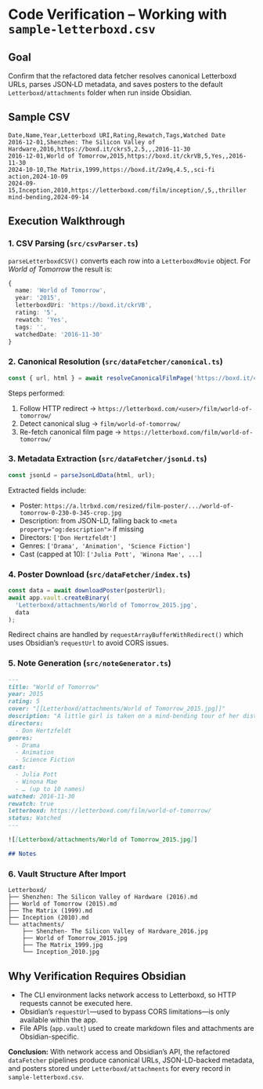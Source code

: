 # Code Verification – Working with `sample-letterboxd.csv`

## Goal
Confirm that the refactored data fetcher resolves canonical Letterboxd URLs, parses JSON‑LD metadata, and saves posters to the default `Letterboxd/attachments` folder when run inside Obsidian.

## Sample CSV

```
Date,Name,Year,Letterboxd URI,Rating,Rewatch,Tags,Watched Date
2016-12-01,Shenzhen: The Silicon Valley of Hardware,2016,https://boxd.it/ckrs5,2.5,,,2016-11-30
2016-12-01,World of Tomorrow,2015,https://boxd.it/ckrVB,5,Yes,,2016-11-30
2024-10-10,The Matrix,1999,https://boxd.it/2a9q,4.5,,sci-fi action,2024-10-09
2024-09-15,Inception,2010,https://letterboxd.com/film/inception/,5,,thriller mind-bending,2024-09-14
```

## Execution Walkthrough

### 1. CSV Parsing (`src/csvParser.ts`)

`parseLetterboxdCSV()` converts each row into a `LetterboxdMovie` object. For *World of Tomorrow* the result is:

```ts
{
  name: 'World of Tomorrow',
  year: '2015',
  letterboxdUri: 'https://boxd.it/ckrVB',
  rating: '5',
  rewatch: 'Yes',
  tags: '',
  watchedDate: '2016-11-30'
}
```

### 2. Canonical Resolution (`src/dataFetcher/canonical.ts`)

```ts
const { url, html } = await resolveCanonicalFilmPage('https://boxd.it/ckrVB');
```

Steps performed:

1. Follow HTTP redirect → `https://letterboxd.com/<user>/film/world-of-tomorrow/`
2. Detect canonical slug → `film/world-of-tomorrow/`
3. Re-fetch canonical film page → `https://letterboxd.com/film/world-of-tomorrow/`

### 3. Metadata Extraction (`src/dataFetcher/jsonLd.ts`)

```ts
const jsonLd = parseJsonLdData(html, url);
```

Extracted fields include:

- Poster: `https://a.ltrbxd.com/resized/film-poster/.../world-of-tomorrow-0-230-0-345-crop.jpg`
- Description: from JSON-LD, falling back to `<meta property="og:description">` if missing
- Directors: `['Don Hertzfeldt']`
- Genres: `['Drama', 'Animation', 'Science Fiction']`
- Cast (capped at 10): `['Julia Pott', 'Winona Mae', ...]`

### 4. Poster Download (`src/dataFetcher/index.ts`)

```ts
const data = await downloadPoster(posterUrl);
await app.vault.createBinary(
  'Letterboxd/attachments/World of Tomorrow_2015.jpg',
  data
);
```

Redirect chains are handled by `requestArrayBufferWithRedirect()` which uses Obsidian’s `requestUrl` to avoid CORS issues.

### 5. Note Generation (`src/noteGenerator.ts`)

```markdown
---
title: "World of Tomorrow"
year: 2015
rating: 5
cover: "[[Letterboxd/attachments/World of Tomorrow_2015.jpg]]"
description: "A little girl is taken on a mind-bending tour of her distant future."
directors:
  - Don Hertzfeldt
genres:
  - Drama
  - Animation
  - Science Fiction
cast:
  - Julia Pott
  - Winona Mae
  - … (up to 10 names)
watched: 2016-11-30
rewatch: true
letterboxd: https://letterboxd.com/film/world-of-tomorrow/
status: Watched
---

![[Letterboxd/attachments/World of Tomorrow_2015.jpg]]

## Notes


```

### 6. Vault Structure After Import

```
Letterboxd/
├── Shenzhen: The Silicon Valley of Hardware (2016).md
├── World of Tomorrow (2015).md
├── The Matrix (1999).md
├── Inception (2010).md
└── attachments/
    ├── Shenzhen- The Silicon Valley of Hardware_2016.jpg
    ├── World of Tomorrow_2015.jpg
    ├── The Matrix_1999.jpg
    └── Inception_2010.jpg
```

## Why Verification Requires Obsidian

- The CLI environment lacks network access to Letterboxd, so HTTP requests cannot be executed here.
- Obsidian’s `requestUrl`—used to bypass CORS limitations—is only available within the app.
- File APIs (`app.vault`) used to create markdown files and attachments are Obsidian-specific.

**Conclusion:** With network access and Obsidian’s API, the refactored `dataFetcher` pipelines produce canonical URLs, JSON-LD-backed metadata, and posters stored under `Letterboxd/attachments` for every record in `sample-letterboxd.csv`.
